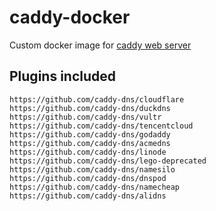 # caddy-docker

Custom docker image for [caddy web server](https://caddyserver.com/)

## Plugins included

```text
https://github.com/caddy-dns/cloudflare
https://github.com/caddy-dns/duckdns
https://github.com/caddy-dns/vultr
https://github.com/caddy-dns/tencentcloud
https://github.com/caddy-dns/godaddy
https://github.com/caddy-dns/acmedns
https://github.com/caddy-dns/linode
https://github.com/caddy-dns/lego-deprecated
https://github.com/caddy-dns/namesilo
https://github.com/caddy-dns/dnspod
https://github.com/caddy-dns/namecheap
https://github.com/caddy-dns/alidns



```
